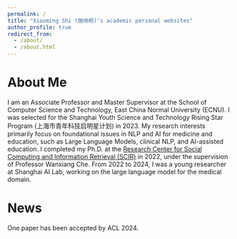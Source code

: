 ```yaml
---
permalink: /
title: "Xiaoming Shi (施晓明)'s academic personal websites"
author_profile: true
redirect_from: 
  - /about/
  - /about.html
---
```


# About Me

I am an Associate Professor and Master Supervisor at the School of Computer Science and Technology, East China Normal University (ECNU). 
I was selected for the Shanghai Youth Science and Technology Rising Star Program (上海市青年科技启明星计划) in 2023.
My research interests primarily focus on foundational issues in NLP and AI for medicine and education, such as Large Language Models, clinical NLP, and AI-assisted education. 
I completed my Ph.D. at the [Research Center for Social Computing and Information Retrieval (SCIR)](https://ir.hit.edu.cn/) in 2022, under the supervision of Professor Wanxiang Che. 
From 2022 to 2024, I was a young researcher at Shanghai AI Lab, working on the large language model for the medical domain.

# News
One paper has been accepted by ACL 2024.
